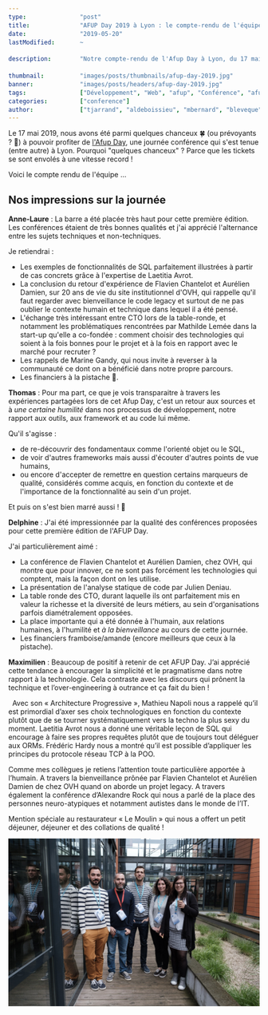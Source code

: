 ```yaml
---
type:               "post"
title:              "AFUP Day 2019 à Lyon : le compte-rendu de l'équipe"
date:               "2019-05-20"
lastModified:       ~

description:        "Notre compte-rendu de l'Afup Day à Lyon, du 17 mai 2019."

thumbnail:          "images/posts/thumbnails/afup-day-2019.jpg"
banner:             "images/posts/headers/afup-day-2019.jpg"
tags:               ["Développement", "Web", "afup", "Conférence", "afupDay"]
categories:         ["conference"]
author:             ["tjarrand", "aldeboissieu", "mbernard", "bleveque", "dgauthier"]
---
```


Le 17 mai 2019, nous avons été parmi quelques chanceux 🍀 (ou prévoyants ? 💪) à pouvoir profiter de [l'Afup Day](https://event.afup.org/afup-day-2019/afup-day-2019-lyon/),
une journée conférence qui s'est tenue (entre autre) à Lyon.
Pourquoi "quelques chanceux" ? Parce que les tickets se sont envolés à une vitesse record !

Voici le compte rendu de l'équipe ...

<!--more-->

## Nos impressions sur la journée

**Anne-Laure** : La barre a été placée très haut pour cette première édition. Les conférences étaient de très bonnes qualités et j'ai apprécié l'alternance entre les sujets techniques et non-techniques.

Je retiendrai :

- Les exemples de fonctionnalités de SQL parfaitement illustrées à partir de cas concrets
  grâce à l'expertise de Laetitia Avrot.
- La conclusion du retour d'expérience de Flavien Chantelot et Aurélien Damien, sur 20 ans de vie du site institutionnel d'OVH, qui rappelle qu'il faut regarder avec bienveillance le code legacy et surtout de ne pas oublier le contexte humain et technique dans lequel il a été pensé.
- L'échange très intéressant entre CTO lors de la table-ronde, et notamment les problématiques rencontrées par Mathilde Lemée dans la start-up qu'elle a co-fondée : comment choisir des technologies qui soient à la fois bonnes pour le projet et à la fois en rapport avec le marché pour recruter ?
- Les rappels de Marine Gandy, qui nous invite à reverser à la communauté ce dont on a bénéficié dans notre propre parcours.
- Les financiers à la pistache 🙈.

**Thomas** : Pour ma part, ce que je vois transparaitre à travers les expériences partagées lors de cet Afup Day, c'est un retour aux sources et à _une certaine humilité_ dans nos processus de développement, notre rapport aux outils, aux framework et au code lui même.

Qu'il s'agisse :

- de re-découvrir des fondamentaux comme l'orienté objet ou le SQL,
- de voir d'autres frameworks mais aussi d'écouter d'autres points de vue humains,
- ou encore d'accepter de remettre en question certains marqueurs de qualité, considérés comme acquis, en fonction du contexte et de l'importance de la fonctionnalité au sein d'un projet.

Et puis on s'est bien marré aussi ! 😬

**Delphine** : J'ai été impressionnée par la qualité des conférences proposées pour cette première édition de l'AFUP Day.

J'ai particulièrement aimé :

- La conférence de Flavien Chantelot et Aurélien Damien, chez OVH, qui montre que pour innover, ce ne sont pas forcément les technologies qui comptent, mais la façon dont on les utilise.
- La présentation de l'analyse statique de code par Julien Deniau.
- La table ronde des CTO, durant laquelle ils ont parfaitement mis en valeur la richesse et la diversité de leurs métiers, au sein d'organisations parfois diamétralement opposées.
- La place importante qui a été donnée à l'humain, aux relations humaines, à l'humilité et _à la bienveillance_ au cours de cette journée.
- Les financiers framboise/amande (encore meilleurs que ceux à la pistache).

**Maximilien** : Beaucoup de positif à retenir de cet AFUP Day. J’ai apprécié cette tendance à encourager la simplicité et le pragmatisme dans notre rapport à la technologie.
Cela contraste avec les discours qui prônent la technique et l’over-engineering à outrance et ça fait du bien !

  Avec son « Architecture Progressive », Mathieu Napoli nous a rappelé qu’il est primordial d’axer ses choix technologiques en fonction du contexte plutôt que de se tourner systématiquement vers la techno la plus sexy du moment.
Laetitia Avrot nous a donné une véritable leçon de SQL qui encourage à faire ses propres requêtes plutôt que de toujours tout déléguer aux ORMs.
Frédéric Hardy nous a montré qu’il est possible d’appliquer les principes du protocole réseau TCP à la POO.  

Comme mes collègues je retiens l’attention toute particulière apportée à l’humain. A travers la bienveillance prônée par Flavien Chantelot et Aurélien Damien de chez OVH quand on aborde un projet legacy.
A travers également la conférence d’Alexandre Rock qui nous a parlé de la place des personnes neuro-atypiques et notamment autistes dans le monde de l’IT.

Mention spéciale au restaurateur « Le Moulin » qui nous a offert un petit déjeuner, déjeuner et des collations de qualité !

![L'équipe élao présente sur place](images/posts/2019/afup-day-2019/equipe.jpg)
